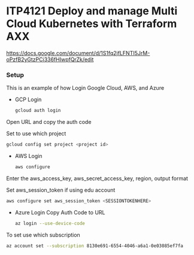 # ITP4121 Deploy and manage Multi Cloud Kubernetes with Terraform AXX

https://docs.google.com/document/d/1S1fq2jfLFNTI5JrM-oPzfB2yGtzPCi336fHIwpfQrZk/edit

### Setup

This is an example of how Login Google Cloud, AWS, and Azure
* GCP Login
  ```sh
  gcloud auth login
  ```
Open URL and copy the auth code

Set to use which project
  ```sh
  gcloud config set project <project id>
  ```


* AWS Login
  ```sh
  aws configure
  ```
Enter the aws_access_key, aws_secret_access_key, region, output format

Set aws_session_token if using edu account
  ```sh
  aws configure set aws_session_token <SESSIONTOKENHERE>
  ```

* Azure Login
Copy Auth Code to URL
  ```sh
  az login --use-device-code
  ```
To set use which subscription
  ```sh
  az account set --subscription 8130e691-6554-4046-a6a1-0e03085ef7fa
  ```
